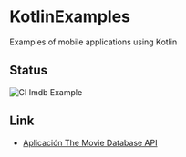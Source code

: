 # KotlinExamples
Examples of mobile applications using Kotlin


## Status

![CI Imdb Example](https://github.com/LeoIsasmendi/KotlinExamples/workflows/CI%20Imdb%20Example/badge.svg?branch=master)

## Link

- [Aplicación The Movie Database API](ImdbExample) 
